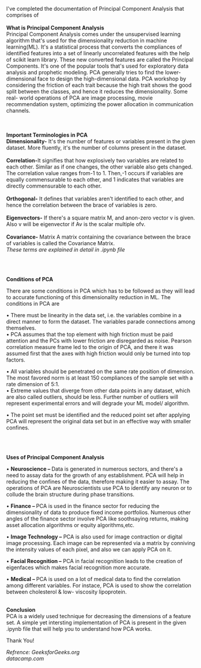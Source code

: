 I've completed the documentation of Principal Component Analysis that comprises of <br/><br/>
<b>
  What is Principal Component Analysis</b><br/>
  Principal Component Analysis comes under the unsupervised learning algorithm that's used for the dimensionality reduction in machine learning(ML). 
  It's a statistical process that converts the compliances of identified features into a set of linearly uncorrelated features with the help of scikit learn library. 
  These new converted features are called the Principal Components. It's one of the popular tools that's used for exploratory data analysis and prophetic modeling.
 PCA generally tries to find the lower-dimensional face to design the high-dimensional data. 
PCA workshop by considering the friction of each trait because the high trait shows the good split between the classes,
  and hence it reduces the dimensionality. Some real- world operations of PCA are image processing, movie recommendation system, 
  optimizing the power allocation in  communication channels.  
  <br/><br/>
  
  <b>Important Terminologies in PCA</b><BR/>
  <b>Dimensionality-</b> It's the number of features or variables present in the given dataset. More fluently, it's the number of columns present in the dataset. 
 <br/><br/><b>Correlation-</b>It signifies that how explosively two variables are related to each other. Similar as if one changes, the other variable also gets changed. The correlation value ranges from-1 to 1. Then,-1 occurs if variables are equally commensurable to each other, and 1 indicates that variables are directly commensurable to each other. 
 <br/><br/><b>Orthogonal-</b> It defines that variables aren't identified to each other, and hence the correlation between the brace of variables is zero. 
 <br/><br/><b>Eigenvectors-</b> If there's a square matrix M, and anon-zero vector v is given. Also v will be eigenvector if Av is the scalar multiple ofv. 
<br/><br/><b>Covariance-</b> Matrix A matrix containing the covariance between the brace of variables is called the Covariance Matrix. <br/>
<i>These terms are explained in detail in .ipynb file</i>

<br/><br/>

<b>Conditions of PCA</b><BR/>

There are some conditions in PCA which has to be followed as they will lead to accurate functioning of this dimensionality reduction in ML. The conditions in PCA are 
 
•  There must be linearity in the data set, i.e. the variables combine in a direct manner to form the dataset. The variables parade connections among themselves. <br/>
• PCA assumes that the top element with high friction must be paid attention and the PCs with lower friction are disregarded as noise. 
Pearson correlation measure frame led to the origin of PCA, and there it was assumed first that the axes with high friction would only be turned into top factors. <br/>
 
 • All variables should be penetrated on the same rate position of dimension. The most favored norm is at least 150 compliances of the sample set with a
 rate dimension of 5:1. <br/>
• Extreme values that diverge from other data points in any dataset, which are also called outliers, should be less.
Further number of outliers will represent experimental errors and will degrade your ML model/ algorithm. <br/>
 
 • The point set must be identified and the reduced point set after applying PCA will represent the original data set but in an effective way with smaller confines. 


<br/><br/>

<b>Uses of Principal Component Analysis</b><br/>
 
 • <b>Neuroscience – </b>Data is generated in numerous sectors, and there's a need to assay data for the growth of any establishment. PCA will help in reducing the confines of the data, therefore making it easier to assay. The operations of PCA are 
 Neuroscientists use PCA to identify any neuron or to collude the brain structure during phase transitions. 

 • <b>Finance – </b>PCA is used in the finance sector for reducing the dimensionality of data to produce fixed income portfolios. Numerous other angles of the finance sector involve PCA like soothsaying returns, making asset allocation algorithms or equity algorithms,etc. 
 
 • <b>Image Technology –</b> PCA is also used for image contraction or digital image processing. Each image can be represented via a matrix by conniving the intensity values of each pixel, and also we can apply PCA on it. 

 • <b>Facial Recognition –</b> PCA in facial recognition leads to the creation of eigenfaces which makes facial recognition more accurate. 
 
 • <b>Medical – </b>PCA is used on a lot of medical data to find the correlation among different variables.
 For instace, PCA is used to show the correlation between cholesterol & low- viscosity lipoprotein. 
 <br/><br/>
 
 <b>Conclusion</b><br/>
PCA is a widely used technique for decreasing the dimensions of a feature set. A simple yet intersting implementation of PCA is present in the given .ipynb file 
that will help you to understand how PCA works. 

Thank You!

<i>Refrence: GeeksforGeeks.org <br/>
datacamp.com</i>

